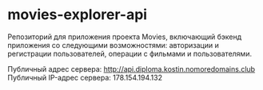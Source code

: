 # movies-explorer-api

Репозиторий для приложения проекта Movies, включающий бэкенд приложения со следующими возможностями: авторизации и регистрации пользователей, операции с фильмами и пользователями.

Публичный адрес сервера: http://api.diploma.kostin.nomoredomains.club Публичный IP-адрес сервера: 178.154.194.132